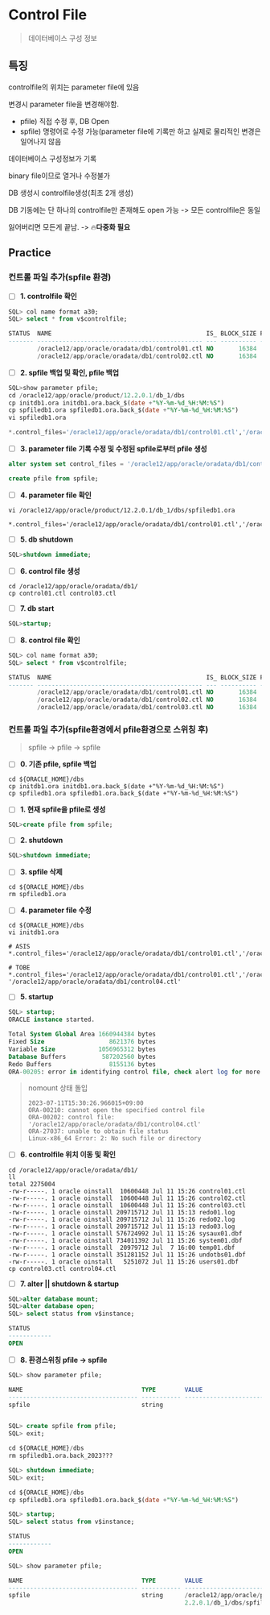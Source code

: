 # Control File

> 데이터베이스 구성 정보

## 특징

controlfile의 위치는 parameter file에 있음

변경시 parameter file을 변경해야함.

- pfile) 직접 수정 후, DB Open
- spfile) 명령어로 수정 가능(parameter file에 기록만 하고 실제로 물리적인 변경은 일어나지 않음

데이터베이스 구성정보가 기록

binary file이므로 열거나 수정불가

DB 생성시 controlfile생성(최초 2개 생성)

DB 기동에는 단 하나의 controlfile만 존재해도 open 가능 -> 모든 controlfile은 동일

잃어버리면 모든게 끝남. -> 🔥**다중화 필요**

## Practice

### 컨트롤 파일 추가(**spfile 환경**)

- [ ] **1. controlfile 확인**

```sql
SQL> col name format a30;
SQL> select * from v$controlfile;

STATUS  NAME                                           IS_ BLOCK_SIZE FILE_SIZE_BLKS     CON_ID
------- ---------------------------------------------- --- ---------- -------------- ----------
        /oracle12/app/oracle/oradata/db1/control01.ctl NO       16384            646          0
        /oracle12/app/oracle/oradata/db1/control02.ctl NO       16384            646          0
```

- [ ] **2. spfile 백업 및 확인, pfile 백업** 

```sql
SQL>show parameter pfile;
cd /oracle12/app/oracle/product/12.2.0.1/db_1/dbs
cp initdb1.ora initdb1.ora.back_$(date +"%Y-%m-%d_%H:%M:%S")
cp spfiledb1.ora spfiledb1.ora.back_$(date +"%Y-%m-%d_%H:%M:%S")
vi spfiledb1.ora

*.control_files='/oracle12/app/oracle/oradata/db1/control01.ctl','/oracle12/app/oracle/oradata/db1/control02.ctl'
```

- [ ] **3. parameter file 기록 수정 및 수정된 spfile로부터 pfile 생성**

```sql
alter system set control_files = '/oracle12/app/oracle/oradata/db1/control01.ctl','/oracle12/app/oracle/oradata/db1/control02.ctl','/oracle12/app/oracle/oradata/db1/control03.ctl' scope=spfile;

create pfile from spfile;
```

- [ ] **4. parameter file 확인**

```shell
vi /oracle12/app/oracle/product/12.2.0.1/db_1/dbs/spfiledb1.ora

*.control_files='/oracle12/app/oracle/oradata/db1/control01.ctl','/oracle12/app/oracle/oradata/db1/control02.ctl','/oracle12/app/oracle/oradata/db1/control03.ctl'
```

- [ ] **5. db shutdown** 

```sql
SQL>shutdown immediate;
```

- [ ] **6. control file 생성**

```shell
cd /oracle12/app/oracle/oradata/db1/
cp control01.ctl control03.ctl
```

- [ ] **7. db start**

```sql
SQL>startup;
```

- [ ] **8. control file 확인**

```sql
SQL> col name format a30;
SQL> select * from v$controlfile;

STATUS  NAME                                           IS_ BLOCK_SIZE FILE_SIZE_BLKS     CON_ID
------- ---------------------------------------------- --- ---------- -------------- ----------
        /oracle12/app/oracle/oradata/db1/control01.ctl NO       16384            646          0
        /oracle12/app/oracle/oradata/db1/control02.ctl NO       16384            646          0
        /oracle12/app/oracle/oradata/db1/control03.ctl NO       16384            646          0  -- 추가 확인 완료
```

### 컨트롤 파일 추가(**spfile환경에서 pfile환경으로 스위칭 후**)

> spfile -> pfile -> spfile

- [ ] **0. 기존 pfile, spfile 백업**

```shell
cd ${ORACLE_HOME}/dbs
cp initdb1.ora initdb1.ora.back_$(date +"%Y-%m-%d_%H:%M:%S")
cp spfiledb1.ora spfiledb1.ora.back_$(date +"%Y-%m-%d_%H:%M:%S")
```

- [ ] **1. 현재 spfile을 pfile로 생성**

```sql
SQL>create pfile from spfile;
```

- [ ] **2. shutdown**

```sql
SQL>shutdown immediate;
```

- [ ] **3. spfile 삭제**

```shell
cd ${ORACLE_HOME}/dbs
rm spfiledb1.ora
```

- [ ] **4. parameter file 수정**

```shell
cd ${ORACLE_HOME}/dbs
vi initdb1.ora

# ASIS
*.control_files='/oracle12/app/oracle/oradata/db1/control01.ctl','/oracle12/app/oracle/oradata/db1/control02.ctl','/oracle12/app/oracle/oradata/db1/control03.ctl'

# TOBE
*.control_files='/oracle12/app/oracle/oradata/db1/control01.ctl','/oracle12/app/oracle/oradata/db1/control02.ctl','/oracle12/app/oracle/oradata/db1/control03.ctl', '/oracle12/app/oracle/oradata/db1/control04.ctl'
```

- [ ] **5. startup**

```sql
SQL> startup;
ORACLE instance started.

Total System Global Area 1660944384 bytes
Fixed Size                  8621376 bytes
Variable Size            1056965312 bytes
Database Buffers          587202560 bytes
Redo Buffers                8155136 bytes
ORA-00205: error in identifying control file, check alert log for more info
```

> nomount 상태 돌입
>
> ```shell
> 2023-07-11T15:30:26.966015+09:00
> ORA-00210: cannot open the specified control file
> ORA-00202: control file: '/oracle12/app/oracle/oradata/db1/control04.ctl'
> ORA-27037: unable to obtain file status
> Linux-x86_64 Error: 2: No such file or directory
> ```

- [ ] **6. controlfile 위치 이동 및 확인**

```shell
cd /oracle12/app/oracle/oradata/db1/
ll
total 2275004
-rw-r-----. 1 oracle oinstall  10600448 Jul 11 15:26 control01.ctl
-rw-r-----. 1 oracle oinstall  10600448 Jul 11 15:26 control02.ctl
-rw-r-----. 1 oracle oinstall  10600448 Jul 11 15:26 control03.ctl
-rw-r-----. 1 oracle oinstall 209715712 Jul 11 15:13 redo01.log
-rw-r-----. 1 oracle oinstall 209715712 Jul 11 15:26 redo02.log
-rw-r-----. 1 oracle oinstall 209715712 Jul 11 15:13 redo03.log
-rw-r-----. 1 oracle oinstall 576724992 Jul 11 15:26 sysaux01.dbf
-rw-r-----. 1 oracle oinstall 734011392 Jul 11 15:26 system01.dbf
-rw-r-----. 1 oracle oinstall  20979712 Jul  7 16:00 temp01.dbf
-rw-r-----. 1 oracle oinstall 351281152 Jul 11 15:26 undotbs01.dbf
-rw-r-----. 1 oracle oinstall   5251072 Jul 11 15:26 users01.dbf
cp control03.ctl control04.ctl
```

- [ ] **7. alter || shutdown & startup**

```sql
SQL>alter database mount;
SQL>alter database open;
SQL> select status from v$instance;

STATUS
------------
OPEN
```

- [ ] **8. 환경스위칭 pfile -> spfile**

```sql
SQL> show parameter pfile;

NAME                                 TYPE        VALUE
------------------------------------ ----------- ------------------------------
spfile                               string


SQL> create spfile from pfile;
SQL> exit;

cd ${ORACLE_HOME}/dbs
rm spfiledb1.ora.back_2023???

SQL> shutdown immediate;
SQL> exit;

cd ${ORACLE_HOME}/dbs
cp spfiledb1.ora spfiledb1.ora.back_$(date +"%Y-%m-%d_%H:%M:%S")

SQL> startup;
SQL> select status from v$instance;

STATUS
------------
OPEN

SQL> show parameter pfile;

NAME                                 TYPE        VALUE
------------------------------------ ----------- ------------------------------
spfile                               string      /oracle12/app/oracle/product/1
                                                 2.2.0.1/db_1/dbs/spfiledb1.ora
```



